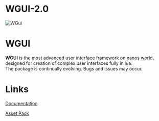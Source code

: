 # WGUI-2.0

![WGui](https://github.com/NegativeNameNGT/wgui/assets/79408258/335f62de-bd6a-4848-a2ff-c8d477275bfb)

# WGUI
**WGUI** is the most advanced user interface framework on [nanos world](https://nanos.world/), designed for creation of complex user interfaces fully in lua. <br>
The package is continually evolving. Bugs and issues may occur.

# Links
[Documentation](https://negativenames-organization.gitbook.io/wgui-2/)

[Asset Pack](https://github.com/NegativeNameNGT/wgui-assets)
